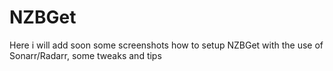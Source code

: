 # NZBGet

Here i will add soon some screenshots how to setup NZBGet with the use of Sonarr/Radarr, some tweaks and tips
